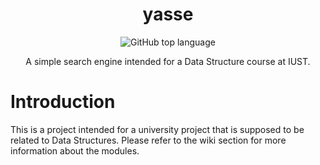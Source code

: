 <div align="center">

# yasse
![GitHub top language](https://img.shields.io/github/languages/top/MiliAxe/yasse?color=blue)

A simple search engine intended for a Data Structure course at IUST.
</div>

# Introduction
This is a project intended for a university project that is supposed to be related to Data Structures. Please refer to the wiki section for more information about the modules.
